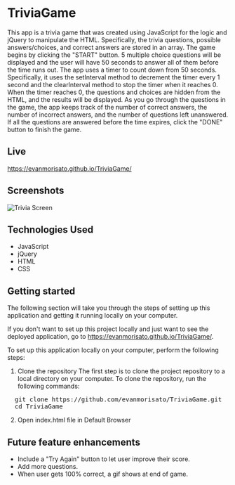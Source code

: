 # TriviaGame

<p>This app is a trivia game that was created using JavaScript for the logic and jQuery to manipulate the HTML. Specifically, the trivia questions, possible answers/choices, and correct answers are stored in an array. The game begins by clicking the "START" button. 5 multiple choice questions will be displayed and the user will have 50 seconds to answer all of them before the time runs out. The app uses a timer to count down from 50 seconds. Specifically, it uses the setInterval method to decrement the timer every 1 second and the clearInterval method to stop the timer when it reaches 0. When the timer reaches 0, the questions and choices are hidden from the HTML, and the results will be displayed. As you go through the questions in the game, the app keeps track of the number of correct answers, the number of incorrect answers, and the number of questions left unanswered. If all the questions are answered before the time expires, click the "DONE" button to finish the game.<p>

## Live
https://evanmorisato.github.io/TriviaGame/

## Screenshots
![Trivia Screen](https://github.com/evanmorisato/TriviaGame/blob/master/assets/images/triviaGame.PNG?raw=true)

## Technologies Used
- JavaScript
- jQuery
- HTML
- CSS

## Getting started
The following section will take you through the steps of setting up this application and getting it running locally on your computer.

If you don't want to set up this project locally and just want to see the deployed application, go to  https://evanmorisato.github.io/TriviaGame/.

To set up this application locally on your computer, perform the following steps:
  1. Clone the repository
  The first step is to clone the project repository to a local directory on your computer. To clone the repository, run the following commands:
<pre>
  git clone https://github.com/evanmorisato/TriviaGame.git
  cd TriviaGame
</pre>
  2. Open index.html file in Default Browser
  
## Future feature enhancements 
<ul>
	<li>Include a "Try Again" button to let user improve their score.</li>
	<li>Add more questions.</li>
	<li>When user gets 100% correct, a gif shows at end of game.</li>
</ul>  
